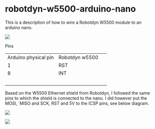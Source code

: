 # robotdyn-w5500-arduino-nano

This is a description of how to wire a Robotdyn W5500 module to an arduino nano. 

![](https://user-images.githubusercontent.com/43075793/114510933-8e54f980-9c37-11eb-90af-017696a3020c.png)

Pins 

<table><tbody><tr><td>Arduino physical pin</td><td>Robotdyn w5500</td><td>&nbsp;</td></tr><tr><td>1</td><td>RST</td><td>&nbsp;</td></tr><tr><td>8</td><td>INT</td><td>&nbsp;</td></tr><tr><td>&nbsp;</td><td>&nbsp;</td><td>&nbsp;</td></tr></tbody></table>

Based on the W5500 Ethernet shield from Robotdyn, I followed the same pins to which the shield is connected to the nano. I did however put the MOSI,  MISO and SCK, RST and 5V to the ICSP pins, see below diagram. 

![](https://user-images.githubusercontent.com/43075793/114511598-6619ca80-9c38-11eb-8957-94fb95d8c3b5.png)

![](https://user-images.githubusercontent.com/43075793/114511367-19ce8a80-9c38-11eb-8262-d595594c1f8a.png)
